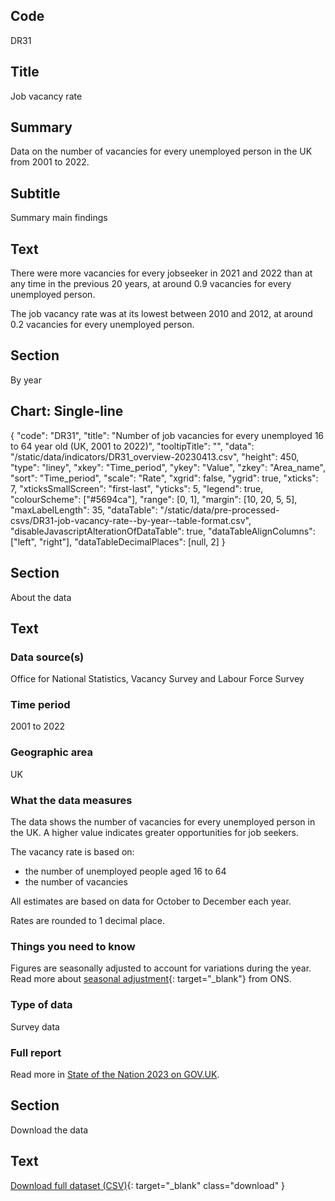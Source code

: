 ## Code
DR31

## Title
Job vacancy rate

## Summary
Data on the number of vacancies for every unemployed person in the UK from 2001 to 2022.

## Subtitle
Summary main findings

## Text
There were more vacancies for every jobseeker in 2021 and 2022 than at any time in the previous 20 years,
at around 0.9 vacancies for every unemployed person.

The job vacancy rate was at its lowest between 2010 and 2012, at around 0.2 vacancies for every unemployed person.

## Section
By year

## Chart: Single-line
{
    "code": "DR31",
    "title": "Number of job vacancies for every unemployed 16 to 64 year old (UK, 2001 to 2022)",
    "tooltipTitle": "",
    "data": "/static/data/indicators/DR31_overview-20230413.csv",
    "height": 450,
    "type": "liney",
    "xkey": "Time_period",
    "ykey": "Value",
    "zkey": "Area_name",
    "sort": "Time_period",
    "scale": "Rate",
    "xgrid": false,
    "ygrid": true,
    "xticks": 7,
    "xticksSmallScreen": "first-last",
    "yticks": 5,
    "legend": true,
    "colourScheme": ["#5694ca"],
    "range": [0, 1],
    "margin": [10, 20, 5, 5],
    "maxLabelLength": 35,
    "dataTable": "/static/data/pre-processed-csvs/DR31-job-vacancy-rate--by-year--table-format.csv",
    "disableJavascriptAlterationOfDataTable": true,
    "dataTableAlignColumns": ["left", "right"],
    "dataTableDecimalPlaces": [null, 2]
}

## Section
About the data

## Text
### Data source(s)
Office for National Statistics, Vacancy Survey and Labour Force Survey

### Time period
2001 to 2022

### Geographic area
UK

### What the data measures
The data shows the number of vacancies for every unemployed person in the UK.
A higher value indicates greater opportunities for job seekers.

The vacancy rate is based on:

* the number of unemployed people aged 16 to 64
* the number of vacancies

All estimates are based on data for October to December each year.

Rates are rounded to 1 decimal place.

### Things you need to know
Figures are seasonally adjusted to account for variations during the year. Read more about
[seasonal adjustment](https://www.ons.gov.uk/methodology/methodologytopicsandstatisticalconcepts/seasonaladjustment){: target="_blank"}
from ONS.

### Type of data
Survey data

### Full report
Read more in [State of the Nation 2023 on GOV.UK](https://www.gov.uk/government/publications/state-of-the-nation-2023-people-and-places).

## Section
Download the data

## Text
[Download full dataset (CSV)](/static/data/full-datasets/DR31-job-vacancy-rate--full-dataset.csv){: target="_blank" class="download" }
